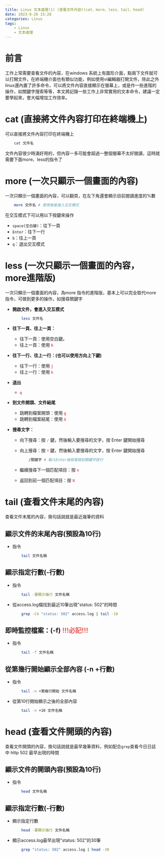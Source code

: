 ```yaml
---
title: Linux 文本處理(1) (查看文件內容)(cat、more、less、tail、head)
date: 2023-8-26 15:28
categories: Linux
tags:
    - Linux
    - 文本處理
---
```


# 前言

工作上常需要查看文件的內容，在windows 系統上有圖形介面，點兩下文件就可以打開文件，在終端機介面也有類似功能，例如使用vi編輯器打開文件，除此之外linux還內置了許多命令，可以將文件內容直接顯示在螢幕上，或是作一些進階的操作，如關鍵字搜索等等，本文將記錄一些工作上非常實用的文本命令，建議一定要學起來，會大幅增加工作效率。


# cat (直接將文件內容打印在終端機上)

可以直接將文件內容打印在終端機上

``` bash
    cat 文件名
```

文件內容很少時滿好用的，但內容一多可能會超過一整個螢幕不太好閱讀，這時就需要下面more、less的指令了


# more (一次只顯示一個畫面的內容)

一次只顯示一個畫面的內容，可以翻頁，在左下角還會顯示目前閱讀進度的%數

``` bash
    more 文件名 # 使用後會進入交互模式
```

在交互模式下可以用以下按鍵來操作

* `space(空白鍵)`：往下一頁
* `Enter`：往下一行
* `b`：往上一頁
* `q`：退出交互模式

# less (一次只顯示一個畫面的內容，more進階版)

一次只顯示一個畫面的內容，為more 指令的進階版，基本上可以完全取代more指令，可做到更多的操作，如搜尋關鍵字

* **開啟文件，會進入交互模式**

    ``` bash
        less 文件名
    ```

* **往下一頁、往上一頁：**

    - 往下一頁：使用空白鍵。
    - 往上一頁：使用 **<font color=#EB5757>`b`</font>**

* **往下一行、往上一行：(也可以使用方向上下鍵)**

    - 往下一行：使用 **<font color=#EB5757>`j`</font>**
    - 往上一行：使用 **<font color=#EB5757>`k`</font>**

* **退出**

    - **<font color=#EB5757>`q`</font>**

* **到文件開頭、文件結尾**

    - 跳轉到檔案開頭：使用 **<font color=#EB5757>`g`</font>**
    - 跳轉到檔案結尾：使用 **<font color=#EB5757>`G`</font>**

* **搜尋文字：**

    - 向下搜尋：按 **<font color=#EB5757>`/`</font>** 鍵，然後輸入要搜尋的文字，按 Enter 鍵開始搜尋
    - 向上搜尋：按 **<font color=#EB5757>`?`</font>** 鍵，然後輸入要搜尋的文字，按 Enter 鍵開始搜尋

        ``` bash
            /關鍵字 # 輸入Enter後就會跳到關鍵字該行
        ```

    - 繼續搜尋下一個匹配項目：按 **<font color=#EB5757>`n`</font>**
    - 返回到前一個匹配項目：按 **<font color=#EB5757>`N`</font>**

# tail (查看文件末尾的內容)

查看文件末尾的內容，換句話說就是最近幾筆的資料


## **顯示文件的末尾內容(預設為10行)**

* 指令
    ``` bash
        tail 文件名稱
    ```

## **顯示指定行數(-行數)**

* 指令
    ``` bash
        tail -要顯示幾行 文件名稱
    ```
* 從access.log檔找到最近10筆出現"status: 502"的時間
    ``` bash
        grep -C4 "status: 502" access.log | tail -10
    ```

## **即時監控檔案：(-f) <font color=#EB5757>!!!必記!!!</font>**

* 指令
    ``` bash
        tail -f 文件名稱
    ```


## **從第幾行開始顯示全部內容 (-n +行數)**

* 指令
    ``` bash
        tail -n +第幾行開始 文件名稱
    ```
* 從第10行開始顯示之後的全部內容

    ``` bash
        tail -n +10 文件名稱
    ```

# head (查看文件開頭的內容)

查看文件開頭的內容，換句話說就是最早幾筆資料，例如配合`grep`查看今日日誌中 http 502 最早出現的時間

## **顯示文件的開頭內容(預設為10行)**

* 指令
    ``` bash
        head 文件名稱
    ```

## **顯示指定行數(-行數)**

* 顯示指定行數
    ``` bash
        head -要顯示幾行 文件名稱
    ```
* 顯示access.log最早出現"status: 502"的30筆

    ``` bash
        grep "status: 502" access.log | head -30
    ```

